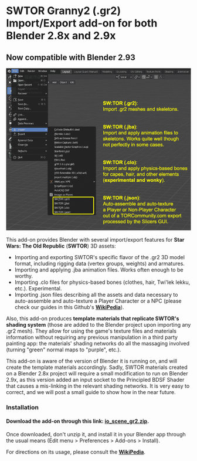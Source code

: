 # SWTOR Granny2 (.gr2) Import/Export add-on for both Blender 2.8x and 2.9x

## Now compatible with Blender 2.93

![](https://github.com/SWTOR-Slicers/WikiPedia/blob/main/images/other-repositories/gr2-plugin/gr2_addon_010.png)

This add-on provides Blender with several import/export features for **Star Wars: The Old Republic** (**SWTOR**) 3D assets:

* Importing and exporting SWTOR's specific flavor of the .gr2 3D model format, including rigging data (vertex groups, weights) and armatures.
* Importing and applying .jba animation files. Works often enough to be worthy.
* Importing .clo files for physics-based bones (clothes, hair, Twi'lek lekku, etc.). Experimental.
* Importing .json files describing all the assets and data necessary to auto-assemble and auto-texture a Player Character or a NPC (please check our guides in this Github's [**WikiPedia**](https://github.com/SWTOR-Slicers/WikiPedia/other-repositories/gr2-plugin/gr2_addon_010.png)).

Also, this add-on produces **template materials that replicate SWTOR's shading system** (those are added to the Blender project upon importing any .gr2 mesh). They allow for using the game's texture files and materials information without requiring any previous manipulation in a third party painting app: the materials' shading networks do all the massaging involved (turning "green" normal maps to "purple", etc.).

This add-on is aware of the version of Blender it is running on, and will create the template materials accordingly. Sadly, SWTOR materials created on a Blender 2.8x project will require a small modification to run on Blender 2.9x, as this version added an input socket to the Principled BDSF Shader that causes a mis-linking in the relevant shading networks. It is very easy to correct, and we will post a small guide to show how in the near future.

### Installation

#### Download the add-on through this link: [**io_scene_gr2.zip**](https://github.com/SWTOR-Slicers/Granny2-Plug-In-Blender-2.8x/raw/master/io_scene_gr2.zip).

Once downloaded, don't unzip it, and install it in your Blender app through the usual means (Edit menu > Preferences > Add-ons > Install).

For directions on its usage, please consult the [**WikiPedia**](https://github.com/SWTOR-Slicers/WikiPedia/wiki).
